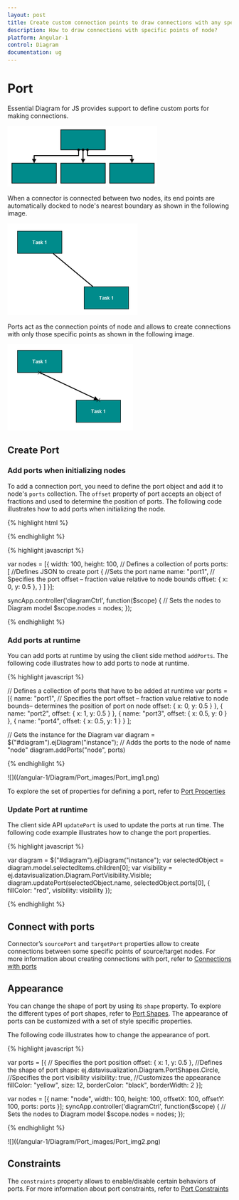```yaml
---
layout: post
title: Create custom connection points to draw connections with any specific point of node
description: How to draw connections with specific points of node?
platform: Angular-1
control: Diagram
documentation: ug
---
```


# Port

Essential Diagram for JS provides support to define custom ports for making connections.

![](/angular-1/Diagram/Port_images/Port_img3.png)

When a connector is connected between two nodes, its end points are automatically docked to node's nearest boundary as shown in the following image. 

![](/angular-1/Diagram/Port_images/Port_img4.png)

Ports act as the connection points of node and allows to create connections with only those specific points as shown in the following image.

![](/angular-1/Diagram/Port_images/Port_img5.png)

## Create Port

### Add ports when initializing nodes

To add a connection port, you need to define the port object and add it to node's `ports` collection. The `offset` property of port accepts an object of fractions and used to determine the position of ports. The following code illustrates how to add ports when initializing the node.

{% highlight html %}

<div ng-controller="diagramCtrl">
    <ej-diagram id="diagramCore" e-height="500px" e-width="700px" e-nodes="nodes">
    </ej-diagram>
</div>

{% endhighlight %} 

{% highlight javascript %}

var nodes = [{
    width: 100,
    height: 100,
    // Defines a collection of ports
    ports: [
        //Defines JSON to create port
        {
            //Sets the port name
            name: "port1",
            // Specifies the port offset – fraction value relative to node bounds
            offset: {
                x: 0,
                y: 0.5
            },
        }
    ]
}];

syncApp.controller('diagramCtrl', function($scope) {
    // Sets the nodes to Diagram model
    $scope.nodes = nodes;
});

{% endhighlight %} 

### Add ports at runtime

You can add ports at runtime by using the client side method `addPorts`. The following code illustrates how to add ports to node at runtime.

{% highlight javascript %}

// Defines a collection of ports that have to be added at runtime
var ports = [{
        name: "port1",
        // Specifies the port offset – fraction value relative
        to node bounds– determines the position of port on node
        offset: {
            x: 0,
            y: 0.5
        }
    },
    {
        name: "port2",
        offset: {
            x: 1,
            y: 0.5
        }
    },
    {
        name: "port3",
        offset: {
            x: 0.5,
            y: 0
        }
    },
    {
        name: "port4",
        offset: {
            x: 0.5,
            y: 1
        }
    }
];

// Gets the instance for the Diagram
var diagram = $("#diagram").ejDiagram("instance");
// Adds the ports to the node of name "node"
diagram.addPorts("node", ports)

{% endhighlight %}

![]((/angular-1/Diagram/Port_images/Port_img1.png)

To explore the set of properties for defining a port, refer to [Port Properties](/api/js/ejDiagram#members:nodes-ports "Port Properties")

### Update Port at runtime

The client side API `updatePort` is used to update the ports at run time. The following code example illustrates how to change the port properties.

{% highlight javascript %}

var diagram = $("#diagram").ejDiagram("instance");
var selectedObject = diagram.model.selectedItems.children[0];
var visibility = ej.datavisualization.Diagram.PortVisibility.Visible;
diagram.updatePort(selectedObject.name, selectedObject.ports[0], {
    fillColor: "red",
    visibility: visibility
});

{% endhighlight %}

## Connect with ports

Connector’s `sourcePort` and `targetPort` properties allow to create connections between some specific points of source/target nodes. 
For more information about creating connections with port, refer to [Connections with ports](/angular-1/Diagram/Connector#connections-with-ports "Connections with ports")

## Appearance 

You can change the shape of port by using its `shape` property. To explore the different types of port shapes, refer to [Port Shapes](/api/js/global#portshapes "Port Shapes").
The appearance of ports can be customized with a set of style specific properties. 

The following code illustrates how to change the appearance of port.

{% highlight javascript %}

var ports = [{
    // Specifies the port position
    offset: {
        x: 1,
        y: 0.5
    },
    //Defines the shape of port
    shape: ej.datavisualization.Diagram.PortShapes.Circle,
    //Specifies the port visibility
    visibility: true,
    //Customizes the appearance
    fillColor: "yellow",
    size: 12,
    borderColor: "black",
    borderWidth: 2
}];

var nodes = [{
    name: "node",
    width: 100,
    height: 100,
    offsetX: 100,
    offsetY: 100,
    ports: ports
}];
syncApp.controller('diagramCtrl', function($scope) {
    // Sets the nodes to Diagram model
    $scope.nodes = nodes;
});

{% endhighlight %}

![]((/angular-1/Diagram/Port_images/Port_img2.png)

## Constraints

The `constraints` property allows to enable/disable certain behaviors of ports. For more information about port constraints, refer to [Port Constraints](/angular-1/Diagram/Constraints#portconstraints)